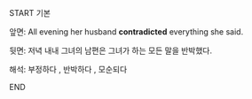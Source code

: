 START
기본

앞면:
All evening her husband **contradicted** everything she said.


뒷면:
저녁 내내 그녀의 남편은 그녀가 하는 모든 말을 반박했다.


해석:
부정하다 , 반박하다 , 모순되다

<!--ID: 1737531132638-->
END